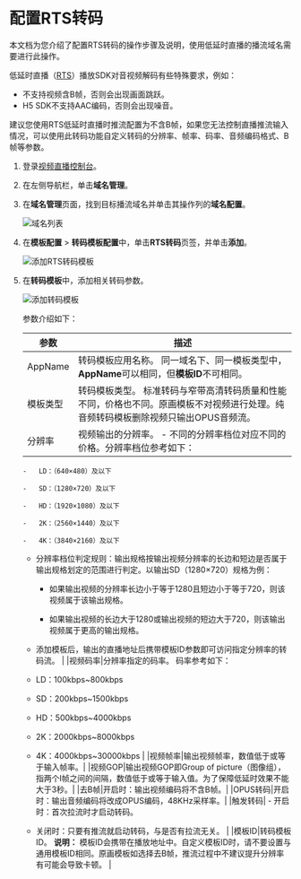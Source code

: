 # 配置RTS转码

本文档为您介绍了配置RTS转码的操作步骤及说明，使用低延时直播的播流域名需要进行此操作。

低延时直播（[RTS](https://www.aliyun.com/ntms/lowlatencylive)）播放SDK对音视频解码有些特殊要求，例如：

-   不支持视频含B帧，否则会出现画面跳跃。
-   H5 SDK不支持AAC编码，否则会出现噪音。

建议您使用RTS低延时直播时推流配置为不含B帧，如果您无法控制直播推流输入情况，可以使用此转码功能自定义转码的分辨率、帧率、码率、音频编码格式、B帧等参数。

1.  登录[视频直播控制台](https://live.console.aliyun.com/)。

2.  在左侧导航栏，单击**域名管理**。

3.  在**域名管理**页面，找到目标播流域名并单击其操作列的**域名配置**。

    ![域名列表](https://static-aliyun-doc.oss-accelerate.aliyuncs.com/assets/img/zh-CN/9790875061/p184057.png)

4.  在**模板配置** \> **转码模板配置**中，单击**RTS转码**页签，并单击**添加**。

    ![添加RTS转码模板](https://static-aliyun-doc.oss-accelerate.aliyuncs.com/assets/img/zh-CN/8403585061/p184168.png)

5.  在**转码模板**中，添加相关转码参数。

    ![添加转码模板](https://static-aliyun-doc.oss-accelerate.aliyuncs.com/assets/img/zh-CN/8403585061/p184172.png)

    参数介绍如下：

    |参数|描述|
    |--|--|
    |AppName|转码模板应用名称。 同一域名下、同一模板类型中，**AppName**可以相同，但**模板ID**不可相同。 |
    |模板类型|转码模板类型。 标准转码与窄带高清转码质量和性能不同，价格也不同。原画模板不对视频进行处理。纯音频转码模板删除视频只输出OPUS音频流。 |
    |分辨率|视频输出的分辨率。     -   不同的分辨率档位对应不同的价格。分辨率档位参考如下：
        -   LD：（640×480）及以下

        -   SD：（1280×720）及以下

        -   HD：（1920×1080）及以下

        -   2K：（2560×1440）及以下

        -   4K：（3840×2160）及以下

    -   分辨率档位判定规则：输出规格按输出视频分辨率的长边和短边是否属于输出规格划定的范围进行判定。以输出SD（1280×720）规格为例：
        -   如果输出视频的分辨率长边小于等于1280且短边小于等于720，则该视频属于该输出规格。

        -   如果输出视频的长边大于1280或输出视频的短边大于720，则该输出视频属于更高的输出规格。

    -   添加模板后，输出的直播地址后携带模板ID参数即可访问指定分辨率的转码流。 |
    |视频码率|分辨率指定的码率。 码率参考如下：

     -   LD：100kbps~800kbps

    -   SD：200kbps~1500kbps

    -   HD：500kbps~4000kbps

    -   2K：2000kbps~8000kbps

    -   4K：4000kbps~30000kbps |
    |视频帧率|输出视频帧率，数值低于或等于输入帧率。|
    |视频GOP|输出视频GOP即Group of picture（图像组），指两个I帧之间的间隔，数值低于或等于输入值。为了保障低延时效果不能大于3秒。|
    |去B帧|开启时：输出视频编码将不含B帧。|
    |OPUS转码|开启时：输出音频编码将改成OPUS编码，48KHz采样率。|
    |触发转码|    -   开启时：首次拉流时才启动转码。
    -   关闭时：只要有推流就启动转码，与是否有拉流无关。 |
    |模板ID|转码模板ID。 **说明：** 模板ID会携带在播放地址中。自定义模板ID时，请不要设置与通用模板ID相同。原画模板如选择去B帧，推流过程中不建议提升分辨率有可能会导致卡顿。 |


